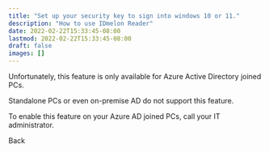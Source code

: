 ```yaml
---
title: "Set up your security key to sign into windows 10 or 11."
description: "How to use IDmelon Reader"
date: 2022-02-22T15:33:45-08:00
lastmod: 2022-02-22T15:33:45-08:00
draft: false
images: []
---
```



<p>Unfortunately, this feature is only available for Azure Active Directory joined PCs.</p>
<p>Standalone PCs or even on-premise AD do not support this feature.</p>
<p class='mb-5'>To enable this feature on your Azure AD joined PCs, call your IT administrator.</p>

<a id="back" role="button" class="btn btn-primary btn-lg d-block mb-3" >Back</a>

<style>

@media (max-width: 480px) {.navbar, .footer { display: none; }}
h1{
    color : #4395ec;
}
</style>

<script>
    const btnQRCodeScan = document.getElementById('back')
    btnQRCodeScan.addEventListener('click', (ev) => {
      history.back();  
    });
</script>

